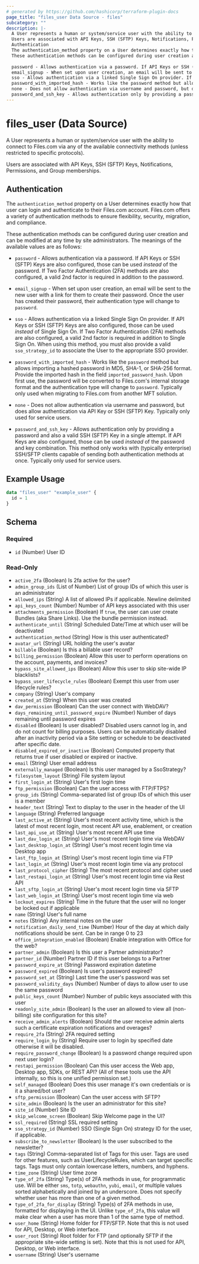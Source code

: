 ```yaml
---
# generated by https://github.com/hashicorp/terraform-plugin-docs
page_title: "files_user Data Source - files"
subcategory: ""
description: |-
  A User represents a human or system/service user with the ability to connect to Files.com via any of the available connectivity methods (unless restricted to specific protocols).
  Users are associated with API Keys, SSH (SFTP) Keys, Notifications, Permissions, and Group memberships.
  Authentication
  The authentication_method property on a User determines exactly how that user can login and authenticate to their Files.com account. Files.com offers a variety of authentication methods to ensure flexibility, security, migration, and compliance.
  These authentication methods can be configured during user creation and can be modified at any time by site administrators. The meanings of the available values are as follows:
  
  password - Allows authentication via a password. If API Keys or SSH (SFTP) Keys are also configured, those can be used instead of the password. If Two Factor Authentication (2FA) methods are also configured, a valid 2nd factor is required in addition to the password.
  email_signup - When set upon user creation, an email will be sent to the new user with a link for them to create their password. Once the user has created their password, their authentication type will change to password.
  sso - Allows authentication via a linked Single Sign On provider. If API Keys or SSH (SFTP) Keys are also configured, those can be used instead of Single Sign On. If Two Factor Authentication (2FA) methods are also configured, a valid 2nd factor is required in addition to Single Sign On. When using this method, you must also provide a valid sso_strategy_id to associate the User to the appropriate SSO provider.
  password_with_imported_hash - Works like the password method but allows importing a hashed password in MD5, SHA-1, or SHA-256 format. Provide the imported hash in the field imported_password_hash. Upon first use, the password will be converted to Files.com's internal storage format and the authentication type will change to password. Typically only used when migrating to Files.com from another MFT solution.
  none - Does not allow authentication via username and password, but does allow authentication via API Key or SSH (SFTP) Key. Typically only used for service users.
  password_and_ssh_key - Allows authentication only by providing a password and also a valid SSH (SFTP) Key in a single attempt. If API Keys are also configured, those can be used instead of the password and key combination. This method only works with (typically enterprise) SSH/SFTP clients capable of sending both authentication methods at once. Typically only used for service users.
---
```


# files_user (Data Source)

A User represents a human or system/service user with the ability to connect to Files.com via any of the available connectivity methods (unless restricted to specific protocols).



Users are associated with API Keys, SSH (SFTP) Keys, Notifications, Permissions, and Group memberships.





## Authentication



The `authentication_method` property on a User determines exactly how that user can login and authenticate to their Files.com account. Files.com offers a variety of authentication methods to ensure flexibility, security, migration, and compliance.



These authentication methods can be configured during user creation and can be modified at any time by site administrators. The meanings of the available values are as follows:



* `password` - Allows authentication via a password. If API Keys or SSH (SFTP) Keys are also configured, those can be used *instead* of the password. If Two Factor Authentication (2FA) methods are also configured, a valid 2nd factor is required in addition to the password.

* `email_signup` - When set upon user creation, an email will be sent to the new user with a link for them to create their password. Once the user has created their password, their authentication type will change to `password`.

* `sso` - Allows authentication via a linked Single Sign On provider. If API Keys or SSH (SFTP) Keys are also configured, those can be used *instead* of Single Sign On. If Two Factor Authentication (2FA) methods are also configured, a valid 2nd factor is required in addition to Single Sign On. When using this method, you must also provide a valid `sso_strategy_id` to associate the User to the appropriate SSO provider.

* `password_with_imported_hash` - Works like the `password` method but allows importing a hashed password in MD5, SHA-1, or SHA-256 format. Provide the imported hash in the field `imported_password_hash`. Upon first use, the password will be converted to Files.com's internal storage format and the authentication type will change to `password`. Typically only used when migrating to Files.com from another MFT solution.

* `none` - Does not allow authentication via username and password, but does allow authentication via API Key or SSH (SFTP) Key. Typically only used for service users.

* `password_and_ssh_key` - Allows authentication only by providing a password and also a valid SSH (SFTP) Key in a single attempt. If API Keys are also configured, those can be used *instead* of the password and key combination. This method only works with (typically enterprise) SSH/SFTP clients capable of sending both authentication methods at once. Typically only used for service users.

## Example Usage

```terraform
data "files_user" "example_user" {
  id = 1
}
```

<!-- schema generated by tfplugindocs -->
## Schema

### Required

- `id` (Number) User ID

### Read-Only

- `active_2fa` (Boolean) Is 2fa active for the user?
- `admin_group_ids` (List of Number) List of group IDs of which this user is an administrator
- `allowed_ips` (String) A list of allowed IPs if applicable.  Newline delimited
- `api_keys_count` (Number) Number of API keys associated with this user
- `attachments_permission` (Boolean) If `true`, the user can user create Bundles (aka Share Links). Use the bundle permission instead.
- `authenticate_until` (String) Scheduled Date/Time at which user will be deactivated
- `authentication_method` (String) How is this user authenticated?
- `avatar_url` (String) URL holding the user's avatar
- `billable` (Boolean) Is this a billable user record?
- `billing_permission` (Boolean) Allow this user to perform operations on the account, payments, and invoices?
- `bypass_site_allowed_ips` (Boolean) Allow this user to skip site-wide IP blacklists?
- `bypass_user_lifecycle_rules` (Boolean) Exempt this user from user lifecycle rules?
- `company` (String) User's company
- `created_at` (String) When this user was created
- `dav_permission` (Boolean) Can the user connect with WebDAV?
- `days_remaining_until_password_expire` (Number) Number of days remaining until password expires
- `disabled` (Boolean) Is user disabled? Disabled users cannot log in, and do not count for billing purposes. Users can be automatically disabled after an inactivity period via a Site setting or schedule to be deactivated after specific date.
- `disabled_expired_or_inactive` (Boolean) Computed property that returns true if user disabled or expired or inactive.
- `email` (String) User email address
- `externally_managed` (Boolean) Is this user managed by a SsoStrategy?
- `filesystem_layout` (String) File system layout
- `first_login_at` (String) User's first login time
- `ftp_permission` (Boolean) Can the user access with FTP/FTPS?
- `group_ids` (String) Comma-separated list of group IDs of which this user is a member
- `header_text` (String) Text to display to the user in the header of the UI
- `language` (String) Preferred language
- `last_active_at` (String) User's most recent activity time, which is the latest of most recent login, most recent API use, enablement, or creation
- `last_api_use_at` (String) User's most recent API use time
- `last_dav_login_at` (String) User's most recent login time via WebDAV
- `last_desktop_login_at` (String) User's most recent login time via Desktop app
- `last_ftp_login_at` (String) User's most recent login time via FTP
- `last_login_at` (String) User's most recent login time via any protocol
- `last_protocol_cipher` (String) The most recent protocol and cipher used
- `last_restapi_login_at` (String) User's most recent login time via Rest API
- `last_sftp_login_at` (String) User's most recent login time via SFTP
- `last_web_login_at` (String) User's most recent login time via web
- `lockout_expires` (String) Time in the future that the user will no longer be locked out if applicable
- `name` (String) User's full name
- `notes` (String) Any internal notes on the user
- `notification_daily_send_time` (Number) Hour of the day at which daily notifications should be sent. Can be in range 0 to 23
- `office_integration_enabled` (Boolean) Enable integration with Office for the web?
- `partner_admin` (Boolean) Is this user a Partner administrator?
- `partner_id` (Number) Partner ID if this user belongs to a Partner
- `password_expire_at` (String) Password expiration datetime
- `password_expired` (Boolean) Is user's password expired?
- `password_set_at` (String) Last time the user's password was set
- `password_validity_days` (Number) Number of days to allow user to use the same password
- `public_keys_count` (Number) Number of public keys associated with this user
- `readonly_site_admin` (Boolean) Is the user an allowed to view all (non-billing) site configuration for this site?
- `receive_admin_alerts` (Boolean) Should the user receive admin alerts such a certificate expiration notifications and overages?
- `require_2fa` (String) 2FA required setting
- `require_login_by` (String) Require user to login by specified date otherwise it will be disabled.
- `require_password_change` (Boolean) Is a password change required upon next user login?
- `restapi_permission` (Boolean) Can this user access the Web app, Desktop app, SDKs, or REST API?  (All of these tools use the API internally, so this is one unified permission set.)
- `self_managed` (Boolean) Does this user manage it's own credentials or is it a shared/bot user?
- `sftp_permission` (Boolean) Can the user access with SFTP?
- `site_admin` (Boolean) Is the user an administrator for this site?
- `site_id` (Number) Site ID
- `skip_welcome_screen` (Boolean) Skip Welcome page in the UI?
- `ssl_required` (String) SSL required setting
- `sso_strategy_id` (Number) SSO (Single Sign On) strategy ID for the user, if applicable.
- `subscribe_to_newsletter` (Boolean) Is the user subscribed to the newsletter?
- `tags` (String) Comma-separated list of Tags for this user. Tags are used for other features, such as UserLifecycleRules, which can target specific tags.  Tags must only contain lowercase letters, numbers, and hyphens.
- `time_zone` (String) User time zone
- `type_of_2fa` (String) Type(s) of 2FA methods in use, for programmatic use.  Will be either `sms`, `totp`, `webauthn`, `yubi`, `email`, or multiple values sorted alphabetically and joined by an underscore.  Does not specify whether user has more than one of a given method.
- `type_of_2fa_for_display` (String) Type(s) of 2FA methods in use, formatted for displaying in the UI.  Unlike `type_of_2fa`, this value will make clear when a user has more than 1 of the same type of method.
- `user_home` (String) Home folder for FTP/SFTP.  Note that this is not used for API, Desktop, or Web interface.
- `user_root` (String) Root folder for FTP (and optionally SFTP if the appropriate site-wide setting is set).  Note that this is not used for API, Desktop, or Web interface.
- `username` (String) User's username
